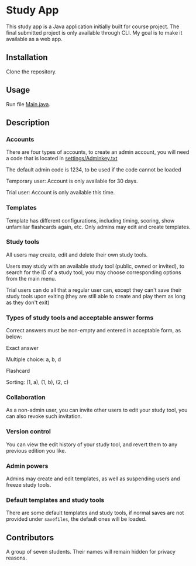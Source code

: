 ﻿# Study App

This study app is a Java application initially built for course project. The final submitted project is only available through CLI. My goal is to make it available as a web app. 

## Installation

Clone the repository.

## Usage

Run file [Main.java](https://github.com/the0star/StudyApp/blob/master/src/Main.java).

## Description
### Accounts
There are four types of accounts, to create an admin account, you will need a code that is located in [settings/Adminkey.txt](https://github.com/the0star/StudyApp/blob/master/settings/Adminkey.txt)

The default admin code is 1234, to be used if the code cannot be loaded

Temporary user: Account is only available for 30 days.

Trial user: Account is only available this time.

### Templates
Template has different configurations, including timing, scoring, show unfamiliar flashcards again, etc. Only admins may edit and create templates.

### Study tools
All users may create, edit and delete their own study tools.

Users may study with an available study tool (public, owned or invited), to search for the ID of a study tool, you may choose corresponding options from the main menu.

Trial users can do all that a regular user can, except they can't save their study tools upon exiting (they are still able to create and play them as long as they don't exit)

### Types of study tools and acceptable answer forms
Correct answers must be non-empty and entered in acceptable form, as below:

Exact answer

Multiple choice: a, b, d

Flashcard

Sorting: (1, a), (1, b), (2, c)

### Collaboration
As a non-admin user, you can invite other users to edit your study tool, you can also revoke such invitation.

### Version control
You can view the edit history of your study tool, and revert them to any previous edition you like.

### Admin powers
Admins may create and edit templates, as well as suspending users and freeze study tools.

### Default templates and study tools
There are some default templates and study tools, if normal saves are not provided under ``savefiles``, the default ones will be loaded.

## Contributors
A group of seven students. Their names will remain hidden for privacy reasons.
